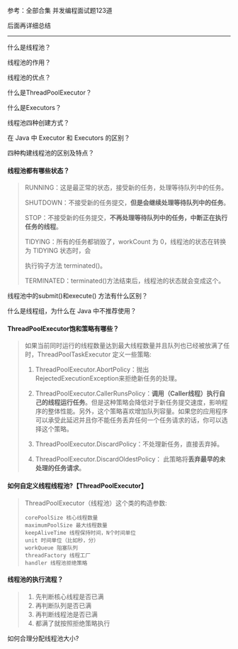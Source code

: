 参考：全部合集 并发编程面试题123道

后面再详细总结

-----



什么是线程池？

线程池的作用？

线程池的优点？

什么是ThreadPoolExecutor？

什么是Executors？

线程池四种创建方式？

在 Java 中 Executor 和 Executors 的区别？

四种构建线程池的区别及特点？

#### **线程池都有哪些状态？**

> RUNNING：这是最正常的状态，接受新的任务，处理等待队列中的任务。
>
> SHUTDOWN：不接受新的任务提交，**但是会继续处理等待队列中的任务**。
>
> STOP：不接受新的任务提交，**不再处理等待队列中的任务，中断正在执行任务的线程**。
>
> TIDYING：所有的任务都销毁了，workCount 为 0，线程池的状态在转换为 TIDYING 状态时，会
>
> 执行钩子方法 terminated()。
>
> TERMINATED：terminated()方法结束后，线程池的状态就会变成这个。

线程池中的submit()和execute() 方法有什么区别？

什么是线程组，为什么在 Java 中不推荐使用？

#### **ThreadPoolExecutor饱和策略有哪些？**

> 如果当前同时运行的线程数量达到最大线程数量并且队列也已经被放满了任时，ThreadPoolTaskExecutor 定义一些策略:
>
> 1. ThreadPoolExecutor.AbortPolicy：抛出 RejectedExecutionException来拒绝新任务的处理。
>
> 2. ThreadPoolExecutor.CallerRunsPolicy：**调用（Caller线程）执行自己的线程运行任务**。但是这种策略会降低对于新任务提交速度，影响程序的整体性能。另外，这个策略喜欢增加队列容量。如果您的应用程序可以承受此延迟并且你不能任务丢弃任何一个任务请求的话，你可以选择这个策略。
>
> 3. ThreadPoolExecutor.DiscardPolicy：不处理新任务，直接丢弃掉。
>
> 4. ThreadPoolExecutor.DiscardOldestPolicy： 此策略将**丢弃最早的未处理的任务请求**。

#### **如何自定义线程线程池?【ThreadPoolExecutor】**

> ThreadPoolExecutor（线程池）这个类的构造参数:
>
> ~~~
> corePoolSize 核心线程数量
> maximumPoolSize 最大线程数量
> keepAliveTime 线程保持时间，N个时间单位
> unit 时间单位（比如秒，分）
> workQueue 阻塞队列
> threadFactory 线程工厂
> handler 线程池拒绝策略
> ~~~

#### **线程池的执行流程？**

> 1. 先判断核心线程是否已满
> 2. 再判断队列是否已满
> 3. 再判断线程池是否已满
> 4. 都满了就按照拒绝策略执行

如何合理分配线程池大小?